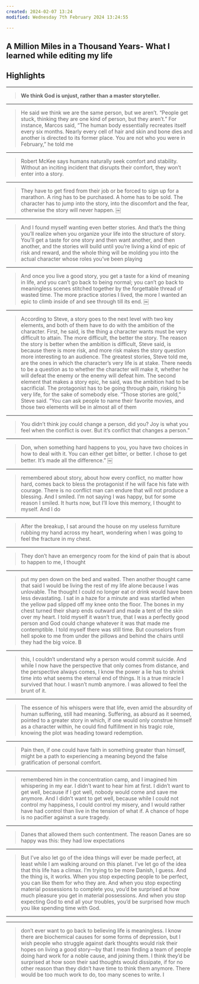 ```yaml
---
created: 2024-02-07 13:24
modified: Wednesday 7th February 2024 13:24:55

---
```

## A Million Miles in a Thousand Years- What I learned while editing my life

## Highlights

---

> **We think God is unjust, rather than a master storyteller.**

---

> He said we think we are the same person, but we aren’t. “People get stuck, thinking they are one kind of person, but they aren’t.” For instance, Marcos said, “The human body essentially recreates itself every six months. Nearly every cell of hair and skin and bone dies and another is directed to its former place. You are not who you were in February,” he told me

---

> Robert McKee says humans naturally seek comfort and stability. Without an inciting incident that disrupts their comfort, they won’t enter into a story.

---

> They have to get fired from their job or be forced to sign up for a marathon. A ring has to be purchased. A home has to be sold. The character has to jump into the story, into the discomfort and the fear, otherwise the story will never happen. ￼

---

> And I found myself wanting even better stories. And that’s the thing you’ll realize when you organize your life into the structure of story. You’ll get a taste for one story and then want another, and then another, and the stories will build until you’re living a kind of epic of risk and reward, and the whole thing will be molding you into the actual character whose roles you’ve been playing

---

> And once you live a good story, you get a taste for a kind of meaning in life, and you can’t go back to being normal; you can’t go back to meaningless scenes stitched together by the forgettable thread of wasted time. The more practice stories I lived, the more I wanted an epic to climb inside of and see through till its end. ￼

---

> According to Steve, a story goes to the next level with two key elements, and both of them have to do with the ambition of the character. First, he said, is the thing a character wants must be very difficult to attain. The more difficult, the better the story. The reason the story is better when the ambition is difficult, Steve said, is because there is more risk, and more risk makes the story question more interesting to an audience. The greatest stories, Steve told me, are the ones in which the character’s very life is at stake. There needs to be a question as to whether the character will make it, whether he will defeat the enemy or the enemy will defeat him. The second element that makes a story epic, he said, was the ambition had to be sacrificial. The protagonist has to be going through pain, risking his very life, for the sake of somebody else. “Those stories are gold,” Steve said. “You can ask people to name their favorite movies, and those two elements will be in almost all of them

---

> You didn’t think joy could change a person, did you? Joy is what you feel when the conflict is over. But it’s conflict that changes a person.”

---

> Don, when something hard happens to you, you have two choices in how to deal with it. You can either get bitter, or better. I chose to get better. It’s made all the difference.” ￼

---

> remembered about story, about how every conflict, no matter how hard, comes back to bless the protagonist if he will face his fate with courage. There is no conflict man can endure that will not produce a blessing. And I smiled. I’m not saying I was happy, but for some reason I smiled. It hurts now, but I’ll love this memory, I thought to myself. And I do

---

> After the breakup, I sat around the house on my useless furniture rubbing my hand across my heart, wondering when I was going to feel the fracture in my chest.

---

> They don’t have an emergency room for the kind of pain that is about to happen to me, I thought

---

> put my pen down on the bed and waited. Then another thought came that said I would be living the rest of my life alone because I was unlovable. The thought I could no longer eat or drink would have been less devastating. I sat in a haze for a minute and was startled when the yellow pad slipped off my knee onto the floor. The bones in my chest turned their sharp ends outward and made a tent of the skin over my heart. I told myself it wasn’t true, that I was a perfectly good person and God could change whatever it was that made me contemptible. I told myself there was still time. But counselors from hell spoke to me from under the pillows and behind the chairs until they had the big voice. B

---

> this, I couldn’t understand why a person would commit suicide. And while I now have the perspective that only comes from distance, and the perspective always comes, I know the power a lie has to shrink time into what seems the eternal end of things. It is a true miracle I survived that hour. I wasn’t numb anymore. I was allowed to feel the brunt of it.

---

> The essence of his whispers were that life, even amid the absurdity of human suffering, still had meaning. Suffering, as absurd as it seemed, pointed to a greater story in which, if one would only construe himself as a character within, he could find fulfillment in his tragic role, knowing the plot was heading toward redemption.

---

> Pain then, if one could have faith in something greater than himself, might be a path to experiencing a meaning beyond the false gratification of personal comfort.

---

> remembered him in the concentration camp, and I imagined him whispering in my ear. I didn’t want to hear him at first. I didn’t want to get well, because if I got well, nobody would come and save me anymore. And I didn’t want to get well, because while I could not control my happiness, I could control my misery, and I would rather have had control than live in the tension of what if. A chance of hope is no pacifier against a sure tragedy.

---

> Danes that allowed them such contentment. The reason Danes are so happy was this: they had low expectations

---

> But I’ve also let go of the idea things will ever be made perfect, at least while I am walking around on this planet. I’ve let go of the idea that this life has a climax. I’m trying to be more Danish, I guess. And the thing is, it works. When you stop expecting people to be perfect, you can like them for who they are. And when you stop expecting material possessions to complete you, you’d be surprised at how much pleasure you get in material possessions. And when you stop expecting God to end all your troubles, you’d be surprised how much you like spending time with God.

---

---

> don’t ever want to go back to believing life is meaningless. I know there are biochemical causes for some forms of depression, but I wish people who struggle against dark thoughts would risk their hopes on living a good story—by that I mean finding a team of people doing hard work for a noble cause, and joining them. I think they’d be surprised at how soon their sad thoughts would dissipate, if for no other reason than they didn’t have time to think them anymore. There would be too much work to do, too many scenes to write. I

